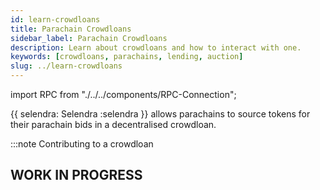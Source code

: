 ```yaml
---
id: learn-crowdloans
title: Parachain Crowdloans
sidebar_label: Parachain Crowdloans
description: Learn about crowdloans and how to interact with one.
keywords: [crowdloans, parachains, lending, auction]
slug: ../learn-crowdloans
---
```


import RPC from "./../../components/RPC-Connection";

{{ selendra: Selendra :selendra }} allows parachains to source tokens
for their parachain bids in a decentralised crowdloan.

:::note Contributing to a crowdloan


## WORK IN PROGRESS